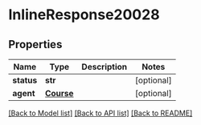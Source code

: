 # InlineResponse20028

## Properties
Name | Type | Description | Notes
------------ | ------------- | ------------- | -------------
**status** | **str** |  | [optional] 
**agent** | [**Course**](Course.md) |  | [optional] 

[[Back to Model list]](../README.md#documentation-for-models) [[Back to API list]](../README.md#documentation-for-api-endpoints) [[Back to README]](../README.md)


